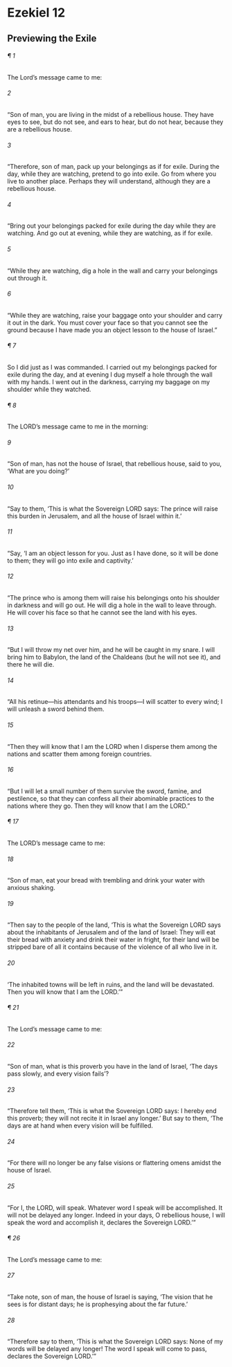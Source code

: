 # Ezekiel 12
## Previewing the Exile
###### ¶ 1
The Lord’s message came to me:
###### 2
“Son of man, you are living in the midst of a rebellious house. They have eyes to see, but do not see, and ears to hear, but do not hear, because they are a rebellious house.
###### 3
“Therefore, son of man, pack up your belongings as if for exile. During the day, while they are watching, pretend to go into exile. Go from where you live to another place. Perhaps they will understand, although they are a rebellious house.
###### 4
“Bring out your belongings packed for exile during the day while they are watching. And go out at evening, while they are watching, as if for exile.
###### 5
“While they are watching, dig a hole in the wall and carry your belongings out through it.
###### 6
“While they are watching, raise your baggage onto your shoulder and carry it out in the dark. You must cover your face so that you cannot see the ground because I have made you an object lesson to the house of Israel.”
###### ¶ 7
So I did just as I was commanded. I carried out my belongings packed for exile during the day, and at evening I dug myself a hole through the wall with my hands. I went out in the darkness, carrying my baggage on my shoulder while they watched.
###### ¶ 8
The LORD’s message came to me in the morning:
###### 9
“Son of man, has not the house of Israel, that rebellious house, said to you, ‘What are you doing?’
###### 10
“Say to them, ‘This is what the Sovereign LORD says: The prince will raise this burden in Jerusalem, and all the house of Israel within it.’
###### 11
“Say, ‘I am an object lesson for you. Just as I have done, so it will be done to them; they will go into exile and captivity.’
###### 12
“The prince who is among them will raise his belongings onto his shoulder in darkness and will go out. He will dig a hole in the wall to leave through. He will cover his face so that he cannot see the land with his eyes.
###### 13
“But I will throw my net over him, and he will be caught in my snare. I will bring him to Babylon, the land of the Chaldeans (but he will not see it), and there he will die.
###### 14
“All his retinue—his attendants and his troops—I will scatter to every wind; I will unleash a sword behind them.
###### 15
“Then they will know that I am the LORD when I disperse them among the nations and scatter them among foreign countries.
###### 16
“But I will let a small number of them survive the sword, famine, and pestilence, so that they can confess all their abominable practices to the nations where they go. Then they will know that I am the LORD.”
###### ¶ 17
The LORD’s message came to me:
###### 18
“Son of man, eat your bread with trembling and drink your water with anxious shaking.
###### 19
“Then say to the people of the land, ‘This is what the Sovereign LORD says about the inhabitants of Jerusalem and of the land of Israel: They will eat their bread with anxiety and drink their water in fright, for their land will be stripped bare of all it contains because of the violence of all who live in it.
###### 20
‘The inhabited towns will be left in ruins, and the land will be devastated. Then you will know that I am the LORD.’”
###### ¶ 21
The Lord’s message came to me:
###### 22
“Son of man, what is this proverb you have in the land of Israel, ‘The days pass slowly, and every vision fails’?
###### 23
“Therefore tell them, ‘This is what the Sovereign LORD says: I hereby end this proverb; they will not recite it in Israel any longer.’ But say to them, ‘The days are at hand when every vision will be fulfilled.
###### 24
“For there will no longer be any false visions or flattering omens amidst the house of Israel.
###### 25
“For I, the LORD, will speak. Whatever word I speak will be accomplished. It will not be delayed any longer. Indeed in your days, O rebellious house, I will speak the word and accomplish it, declares the Sovereign LORD.’”
###### ¶ 26
The Lord’s message came to me:
###### 27
“Take note, son of man, the house of Israel is saying, ‘The vision that he sees is for distant days; he is prophesying about the far future.’
###### 28
“Therefore say to them, ‘This is what the Sovereign LORD says: None of my words will be delayed any longer! The word I speak will come to pass, declares the Sovereign LORD.’”

